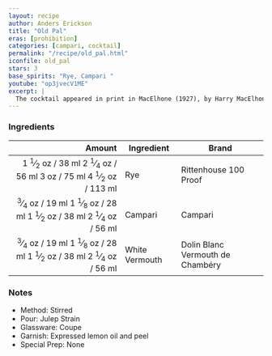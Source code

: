 ```yaml
---
layout: recipe
author: Anders Erickson
title: "Old Pal"
eras: [prohibition]
categories: [campari, cocktail]
permalink: "/recipe/old_pal.html"
iconfile: old_pal
stars: 3
base_spirits: "Rye, Campari "
youtube: "op3jvecV1ME"
excerpt: |
  The cocktail appeared in print in MacElhone (1927), by Harry MacElhone, the proprietor of Harry's New York Bar in Paris. The cocktail appears, not in the main list of recipes, but in the essay "Cocktails About Town" by Arthur Moss, which describes cocktails by men-about-town; this essay also includes the boulevardier. The Old Pal is credited to William "Sparrow" Robinson, a sports editor for The New York Herald in Paris, while the "old pal" refers to Moss, to whom it is dedicated. The cocktail is described as: <blockquote>I remember way back in 1878, on the 30th of February to be exact, when the Writer was discussing this subject with my old pal "Sparrow" Robertson and he said to yours truly, "get away with that stuff, my old pal, here's the drink I invented when I fired the pistol the first time at the old Powderhall foot races and you can't go wrong if you put a bet down on 1/3 Canadian Club, 1/3 Eyetalian [Italian] Vermouth, and 1/3 Campari," and then he told the Writer that he would dedicate this cocktail to me and call it, My Old Pal.</blockquote>
---
```


### Ingredients

|  Amount | Ingredient     | Brand                            |
| ------: | -------------- | -------------------------------- |
|  <span class="onex active">1 <sup>1</sup>&frasl;<sub>2</sub> oz  / 38 ml</span> <span class="onehalfx">2 <sup>1</sup>&frasl;<sub>4</sub> oz  / 56 ml</span> <span class="twox">3 oz  / 75 ml</span> <span class="threex">4 <sup>1</sup>&frasl;<sub>2</sub> oz  / 113 ml</span>| Rye            | Rittenhouse 100 Proof            |
| <span class="onex active"> <sup>3</sup>&frasl;<sub>4</sub> oz  / 19 ml</span> <span class="onehalfx">1 <sup>1</sup>&frasl;<sub>8</sub> oz  / 28 ml</span> <span class="twox">1 <sup>1</sup>&frasl;<sub>2</sub> oz  / 38 ml</span> <span class="threex">2 <sup>1</sup>&frasl;<sub>4</sub> oz  / 56 ml</span>| Campari        | Campari                          |
| <span class="onex active"> <sup>3</sup>&frasl;<sub>4</sub> oz  / 19 ml</span> <span class="onehalfx">1 <sup>1</sup>&frasl;<sub>8</sub> oz  / 28 ml</span> <span class="twox">1 <sup>1</sup>&frasl;<sub>2</sub> oz  / 38 ml</span> <span class="threex">2 <sup>1</sup>&frasl;<sub>4</sub> oz  / 56 ml</span>| White Vermouth | Dolin Blanc Vermouth de Chambéry |

### Notes

- Method: Stirred
- Pour: Julep Strain
- Glassware: Coupe
- Garnish: Expressed lemon oil and peel
- Special Prep: None

    
<script type="application/ld+json">
{
  "@context": "https://schema.org",
  "@type": "Recipe",
  "author": "{{ page.author }}",
  "description": "{{ page.excerpt }}",
  "image": "{% for ingredient in site.data[page.iconfile].images.ingredient limit: 1 %}{{ ingredient.url }}{% endfor %}",
  "recipeIngredient": [
    " 1.5 oz Rye           ",
  "0.75 oz Campari       ",
  "0.75 oz White Vermouth"],
  "name": "{{ page.title }}",
  "recipeInstructions": "
- Method: Stirred
- Pour: Julep Strain
- Glassware: Coupe
- Garnish: Expressed lemon oil and peel
- Special Prep: None
",
  "recipeYield": "1 cocktail"
}
</script>

    